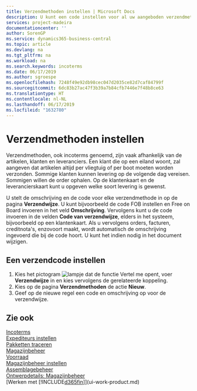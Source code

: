 ```yaml
---
title: Verzendmethoden instellen | Microsoft Docs
description: U kunt een code instellen voor al uw aangeboden verzendmethoden en er gegevens over opgeven.
services: project-madeira
documentationcenter: ''
author: SorenGP
ms.service: dynamics365-business-central
ms.topic: article
ms.devlang: na
ms.tgt_pltfrm: na
ms.workload: na
ms.search.keywords: incoterms
ms.date: 06/17/2019
ms.author: sgroespe
ms.openlocfilehash: 7248f49e92db98cec047d2035ce82d7caf84799f
ms.sourcegitcommit: 6dc83b27ac47f3b39a7b84cfb7446e7f48b8ce63
ms.translationtype: HT
ms.contentlocale: nl-NL
ms.lasthandoff: 06/17/2019
ms.locfileid: "1632780"
---
```

# <a name="set-up-shipment-methods"></a>Verzendmethoden instellen
Verzendmethoden, ook incoterms genoemd, zijn vaak afhankelijk van de artikelen, klanten en leveranciers. Een klant die op een eiland woont, zal aangeven dat artikelen altijd per vliegtuig of per boot moeten worden verzonden. Sommige klanten kunnen levering op de volgende dag vereisen. Sommigen willen de order ophalen. Op de klantenkaart en de leverancierskaart kunt u opgeven welke soort levering is gewenst.

U stelt de omschrijving en de code voor elke verzendmethode in op de pagina **Verzendwijze**. U kunt bijvoorbeeld de code FOB instellen en Free on Board invoeren in het veld **Omschrijving**. Vervolgens kunt u de code invoeren in de velden **Code van verzendwijze**, elders in het systeem, bijvoorbeeld op een klantenkaart. Als u vervolgens orders, facturen, creditnota's, enzovoort maakt, wordt automatisch de omschrijving ingevoerd die bij de code hoort. U kunt het indien nodig in het document wijzigen.

## <a name="to-set-up-a-shipment-code"></a>Een verzendcode instellen
1. Kies het pictogram ![lampje dat de functie Vertel me opent](media/ui-search/search_small.png "Vertel me wat u wilt doen"), voer **Verzendwijze** in en kies vervolgens de gerelateerde koppeling.
2. Kies op de pagina **Verzendmethoden** de actie **Nieuw**.
3. Geef op de nieuwe regel een code en omschrijving op voor de verzendwijze.

## <a name="see-also"></a>Zie ook
[Incoterms](https://iccwbo.org/resources-for-business/incoterms-rules)  
[Expediteurs instellen](sales-how-to-set-up-shipping-agents.md)  
[Pakketten traceren](sales-how-track-packages.md)    
[Magazijnbeheer](warehouse-manage-warehouse.md)  
[Voorraad](inventory-manage-inventory.md)  
[Magazijnbeheer instellen](warehouse-setup-warehouse.md)     
[Assemblagebeheer](assembly-assemble-items.md)    
[Ontwerpdetails: Magazijnbeheer](design-details-warehouse-management.md)  
[Werken met [!INCLUDE[d365fin](includes/d365fin_md.md)]](ui-work-product.md)  
